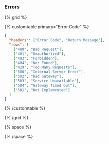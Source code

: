### Errors

{% grid %}

{% customtable primary="Error Code" %}

```json
{
  "headers": ["Error Code", "Return Message"],
  "rows": [
    ["400", "Bad Request"],
    ["401", "Unauthorized"],
    ["403", "Forbidden"],
    ["404", "Not Found"],
    ["429", "Too Many Requests"],
    ["500", "Internal Server Error"],
    ["502", "Bad Gateway"],
    ["503", "Service Unavailable"],
    ["504", "Gateway Timed Out"],
    ["501", "Not Implemented"]
  ]
}
```

{% /customtable %}

{% /grid %}

{% space %}

{% /space %}
